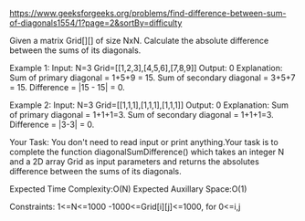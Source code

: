 https://www.geeksforgeeks.org/problems/find-difference-between-sum-of-diagonals1554/1?page=2&sortBy=difficulty

Given a matrix Grid[][] of size NxN. Calculate the absolute difference between the sums of its diagonals.

Example 1:
Input:
N=3
Grid=[[1,2,3],[4,5,6],[7,8,9]]
Output: 0
Explanation:
Sum of primary diagonal = 1+5+9 = 15.
Sum of secondary diagonal = 3+5+7 = 15.
Difference = |15 - 15| = 0.

Example 2:
Input:
N=3
Grid=[[1,1,1],[1,1,1],[1,1,1]]
Output: 0
Explanation:
Sum of primary diagonal = 1+1+1=3.
Sum of secondary diagonal = 1+1+1=3.
Difference = |3-3| = 0.

Your Task:
You don't need to read input or print anything.Your task is to complete the function diagonalSumDifference() which takes an integer N and a 2D array Grid as input parameters and returns the absolutes difference between the sums of its diagonals.


Expected Time Complexity:O(N)
Expected Auxillary Space:O(1)


Constraints:
1<=N<=1000
-1000<=Grid[i][j]<=1000, for 0<=i,j

